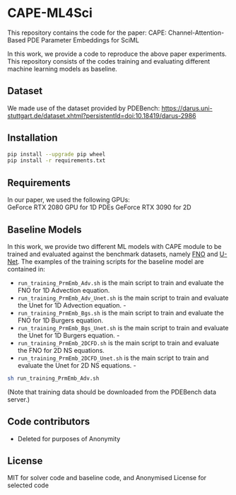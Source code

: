# CAPE-ML4Sci

This repository contains the code for the paper:
CAPE: Channel-Attention-Based PDE Parameter Embeddings for SciML

In this work, we provide a code to reproduce the above paper experiments. 
This repository consists of the codes training and evaluating different machine learning models as baseline.

## Dataset

We made use of the dataset provided by PDEBench: 
https://darus.uni-stuttgart.de/dataset.xhtml?persistentId=doi:10.18419/darus-2986

## Installation

```bash
pip install --upgrade pip wheel
pip install -r requirements.txt
```

## Requirements
In our paper, we used the following GPUs:  
 GeForce RTX 2080 GPU for 1D PDEs
 GeForce RTX 3090 for 2D

## Baseline Models
In this work, we provide two different ML models with CAPE module to be trained and evaluated against the benchmark datasets, namely [FNO](https://arxiv.org/pdf/2010.08895.pdf) and [U-Net](https://www.sciencedirect.com/science/article/abs/pii/S0010482519301520?via%3Dihub).
The examples of the training scripts for the baseline model are contained in:
- `run_training_PrmEmb_Adv.sh` is the main script to train and evaluate the FNO for 1D Advection equation. 
- `run_training_PrmEmb_Adv_Unet.sh` is the main script to train and evaluate the Unet for 1D Advection equation. - 
- `run_training_PrmEmb_Bgs.sh` is the main script to train and evaluate the FNO for 1D Burgers equation. 
- `run_training_PrmEmb_Bgs_Unet.sh` is the main script to train and evaluate the Unet for 1D Burgers equation. - 
- `run_training_PrmEmb_2DCFD.sh` is the main script to train and evaluate the FNO for 2D NS equations. 
- `run_training_PrmEmb_2DCFD_Unet.sh` is the main script to train and evaluate the Unet for 2D NS equations. - 

```bash
sh run_training_PrmEmb_Adv.sh
```
(Note that training data should be downloaded from the PDEBench data server.)

## Code contributors

* Deleted for purposes of Anonymity

## License 
MIT for solver code and baseline code, and Anonymised License for selected code 

